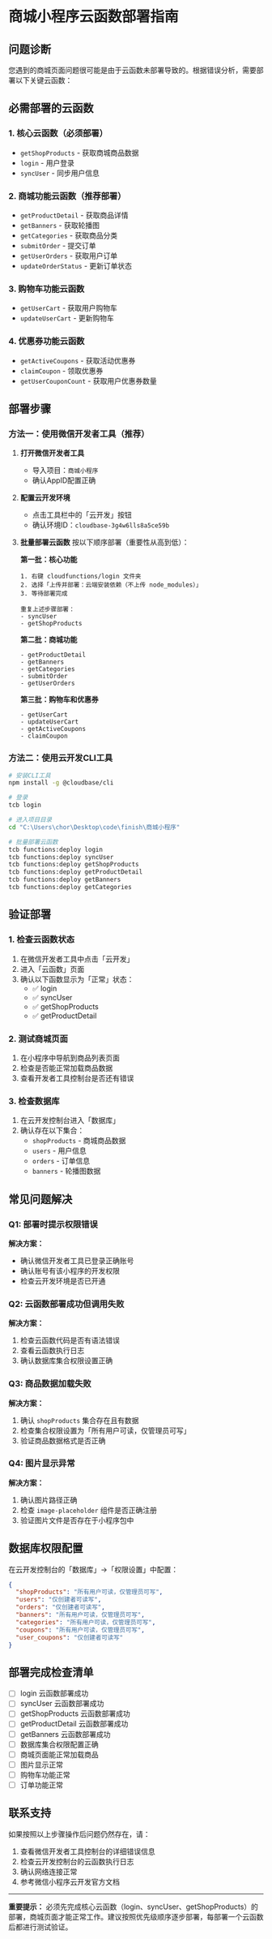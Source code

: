 # 商城小程序云函数部署指南

## 问题诊断

您遇到的商城页面问题很可能是由于云函数未部署导致的。根据错误分析，需要部署以下关键云函数：

## 必需部署的云函数

### 1. 核心云函数（必须部署）
- `getShopProducts` - 获取商城商品数据
- `login` - 用户登录
- `syncUser` - 同步用户信息

### 2. 商城功能云函数（推荐部署）
- `getProductDetail` - 获取商品详情
- `getBanners` - 获取轮播图
- `getCategories` - 获取商品分类
- `submitOrder` - 提交订单
- `getUserOrders` - 获取用户订单
- `updateOrderStatus` - 更新订单状态

### 3. 购物车功能云函数
- `getUserCart` - 获取用户购物车
- `updateUserCart` - 更新购物车

### 4. 优惠券功能云函数
- `getActiveCoupons` - 获取活动优惠券
- `claimCoupon` - 领取优惠券
- `getUserCouponCount` - 获取用户优惠券数量

## 部署步骤

### 方法一：使用微信开发者工具（推荐）

1. **打开微信开发者工具**
   - 导入项目：`商城小程序`
   - 确认AppID配置正确

2. **配置云开发环境**
   - 点击工具栏中的「云开发」按钮
   - 确认环境ID：`cloudbase-3g4w6lls8a5ce59b`

3. **批量部署云函数**
   按以下顺序部署（重要性从高到低）：

   **第一批：核心功能**
   ```
   1. 右键 cloudfunctions/login 文件夹
   2. 选择「上传并部署：云端安装依赖（不上传 node_modules）」
   3. 等待部署完成
   
   重复上述步骤部署：
   - syncUser
   - getShopProducts
   ```

   **第二批：商城功能**
   ```
   - getProductDetail
   - getBanners
   - getCategories
   - submitOrder
   - getUserOrders
   ```

   **第三批：购物车和优惠券**
   ```
   - getUserCart
   - updateUserCart
   - getActiveCoupons
   - claimCoupon
   ```

### 方法二：使用云开发CLI工具

```bash
# 安装CLI工具
npm install -g @cloudbase/cli

# 登录
tcb login

# 进入项目目录
cd "C:\Users\chor\Desktop\code\finish\商城小程序"

# 批量部署云函数
tcb functions:deploy login
tcb functions:deploy syncUser
tcb functions:deploy getShopProducts
tcb functions:deploy getProductDetail
tcb functions:deploy getBanners
tcb functions:deploy getCategories
```

## 验证部署

### 1. 检查云函数状态
1. 在微信开发者工具中点击「云开发」
2. 进入「云函数」页面
3. 确认以下函数显示为「正常」状态：
   - ✅ login
   - ✅ syncUser
   - ✅ getShopProducts
   - ✅ getProductDetail

### 2. 测试商城页面
1. 在小程序中导航到商品列表页面
2. 检查是否能正常加载商品数据
3. 查看开发者工具控制台是否还有错误

### 3. 检查数据库
1. 在云开发控制台进入「数据库」
2. 确认存在以下集合：
   - `shopProducts` - 商城商品数据
   - `users` - 用户信息
   - `orders` - 订单信息
   - `banners` - 轮播图数据

## 常见问题解决

### Q1: 部署时提示权限错误
**解决方案：**
- 确认微信开发者工具已登录正确账号
- 确认账号有该小程序的开发权限
- 检查云开发环境是否已开通

### Q2: 云函数部署成功但调用失败
**解决方案：**
1. 检查云函数代码是否有语法错误
2. 查看云函数执行日志
3. 确认数据库集合权限设置正确

### Q3: 商品数据加载失败
**解决方案：**
1. 确认 `shopProducts` 集合存在且有数据
2. 检查集合权限设置为「所有用户可读，仅管理员可写」
3. 验证商品数据格式是否正确

### Q4: 图片显示异常
**解决方案：**
1. 确认图片路径正确
2. 检查 `image-placeholder` 组件是否正确注册
3. 验证图片文件是否存在于小程序包中

## 数据库权限配置

在云开发控制台的「数据库」→「权限设置」中配置：

```json
{
  "shopProducts": "所有用户可读，仅管理员可写",
  "users": "仅创建者可读写",
  "orders": "仅创建者可读写",
  "banners": "所有用户可读，仅管理员可写",
  "categories": "所有用户可读，仅管理员可写",
  "coupons": "所有用户可读，仅管理员可写",
  "user_coupons": "仅创建者可读写"
}
```

## 部署完成检查清单

- [ ] login 云函数部署成功
- [ ] syncUser 云函数部署成功
- [ ] getShopProducts 云函数部署成功
- [ ] getProductDetail 云函数部署成功
- [ ] getBanners 云函数部署成功
- [ ] 数据库集合权限配置正确
- [ ] 商城页面能正常加载商品
- [ ] 图片显示正常
- [ ] 购物车功能正常
- [ ] 订单功能正常

## 联系支持

如果按照以上步骤操作后问题仍然存在，请：
1. 查看微信开发者工具控制台的详细错误信息
2. 检查云开发控制台的云函数执行日志
3. 确认网络连接正常
4. 参考微信小程序云开发官方文档

---

**重要提示：** 必须先完成核心云函数（login、syncUser、getShopProducts）的部署，商城页面才能正常工作。建议按照优先级顺序逐步部署，每部署一个云函数后都进行测试验证。
